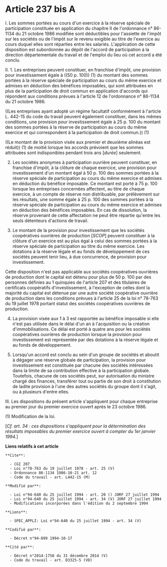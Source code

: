 # Article 237 bis A

I. Les sommes portées au cours d'un exercice à la réserve spéciale de participation constituée en application du chapitre II
de l'ordonnance n° 86-1134 du 21 octobre 1986 modifiée sont déductibles pour l'assiette de l'impôt sur les sociétés ou de
l'impôt sur le revenu exigible au titre de l'exercice au cours duquel elles sont réparties entre les salariés. L'application
de cette disposition est subordonnée au dépôt de l'accord de participation à la direction départementale du travail et de
l'emploi du lieu où cet accord a été conclu.

II. 1. Les entreprises peuvent constituer, en franchise d'impôt, une provision pour investissement égale à ((50 p. 100)) (1)
du montant des sommes portées à la réserve spéciale de participation au cours du même exercice et admises en déduction des
bénéfices imposables, qui sont attribuées en plus de la participation de droit commun en application d'accords qui répondent
aux conditions prévues à l'article 12 de l'ordonnance n° 86-1134 du 21 octobre 1986.

((Les entreprises ayant adopté un régime facultatif conformément à l'article L. 442-15 du code du travail peuvent également
constituer, dans les mêmes conditions, une provision pour investissement égale à 25 p. 100 du montant des sommes portées à la
réserve de participation au cours du même exercice et qui correspondent à la participation de droit commun.)) (1)

((Le montant de la provision visée aux premier et deuxième alinéas est réduit)) (1) de moitié lorsque les accords prévoient
que les sommes attribuées sont indisponibles pendant trois ans [*durée*] seulement.

2. Les sociétés anonymes à participation ouvrière peuvent constituer, en franchise d'impôt, à la clôture de chaque exercice,
une provision pour investissement d'un montant égal à 50 p. 100 des sommes portées à la réserve spéciale de participation au
cours du même exercice et admises en déduction du bénéfice imposable. Ce montant est porté à 75 p. 100 lorsque les
entreprises concernées affectent, au titre de chaque exercice, à un compte de réserve non distribuable, par prélèvement sur
les résultats, une somme égale à 25 p. 100 des sommes portées à la réserve spéciale de participation au cours du même
exercice et admises en déduction des bénéfices imposables. En cas de dissolution, la réserve provenant de cette affectation
ne peut être répartie qu'entre les seuls détenteurs d'actions de travail.

3. Le montant de la provision pour investissement que les sociétés coopératives ouvrières de production [*SCOP*] peuvent
constituer à la clôture d'un exercice est au plus égal à celui des sommes portées à la réserve spéciale de participation au
titre du même exercice. Les dotations à la réserve légale et au fonds de développement de ces sociétés peuvent tenir lieu, à
due concurrence, de provision pour investissement.

Cette disposition n'est pas applicable aux sociétés coopératives ouvrières de production dont le capital est détenu pour plus
de 50 p. 100 par des personnes définies au 1 quinquies de l'article 207 et des titulaires de certificats coopératifs
d'investissement, à l'exception de celles dont la majorité du capital est détenue par une autre société coopérative ouvrière
de production dans les conditions prévues à l'article 25 de la loi n° 78-763 du 19 juillet 1978 portant statut des sociétés
coopératives ouvrières de production.

4. La provision visée aux 1 à 3 est rapportée au bénéfice imposable si elle n'est pas utilisée dans le délai d'un an à
l'acquisition ou la création d'immobilisations. Ce délai est porté à quatre ans pour les sociétés coopératives ouvrières de
production lorsque la provision pour investissement est représentée par des dotations à la réserve légale et au fonds de
développement.

5. Lorsqu'un accord est conclu au sein d'un groupe de sociétés et aboutit à dégager une réserve globale de participation, la
provision pour investissement est constituée par chacune des sociétés intéressées dans la limite de sa contribution effective
à la participation globale. Toutefois, chacune de ces sociétés peut, sur autorisation du ministre chargé des finances,
transférer tout ou partie de son droit à constitution de ladite provision à l'une des autres sociétés du groupe dont il
s'agit, ou à plusieurs d'entre elles.

III. Les dispositions du présent article s'appliquent pour chaque entreprise au premier jour du premier exercice ouvert après
le 23 octobre 1986.

(1) Modification de la loi.

[*Cf. art. 34 : ces dispositions s'appliquent pour la détermination des résultats imposables du premier exercice ouvert à
compter du 1er janvier 1994.*]

**Liens relatifs à cet article**

	**Cite**:

	  - CGI 207
	  - Loi n°78-763 du 19 juillet 1978 - art. 25 (V)
	  - Ordonnance 86-1134 1986-10-21 art. 12
	  - Code du travail - art. L442-15 (M)

	**Modifié par**:

	  - Loi n°94-640 du 25 juillet 1994 - art. 20 () JORF 27 juillet 1994
	  - Loi n°94-640 du 25 juillet 1994 - art. 34 (V) JORF 27 juillet 1994
	  - Modifications incorporées dans l'édition du 2 septembre 1994

	**Liens**:

	  - SPEC_APPLI: Loi n°94-640 du 25 juillet 1994 - art. 34 (V)

	**Codifié par**:

	  - Décret n°94-899 1994-10-17

	**Cité par**:

	  - Décret n°2014-1758 du 31 décembre 2014 (V)
	  - Code du travail - art. D3325-5 (VD)

